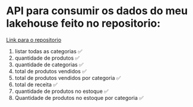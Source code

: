 # API para consumir os dados do meu lakehouse feito no repositorio:
[Link para o repositorio](https://github.com/Jeova-1704/lakehouse-medallion_architecture-pipeline)





1. listar todas as categorias ✅
2. quantidade de produtos ✅
3. quantidade de categorias  ✅
4. total de produtos vendidos ✅
5. total de produtos vendidos por categoria ✅
6. total de receita ✅
7. quantidade de produtos no estoque ✅
8. Quantidade de produtos no estoque por categoria ✅